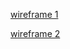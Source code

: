 [wireframe 1](server/public/images/wireframe_1.jpg)

[wireframe 2](server/public/images/wireframe_2.jpg)
